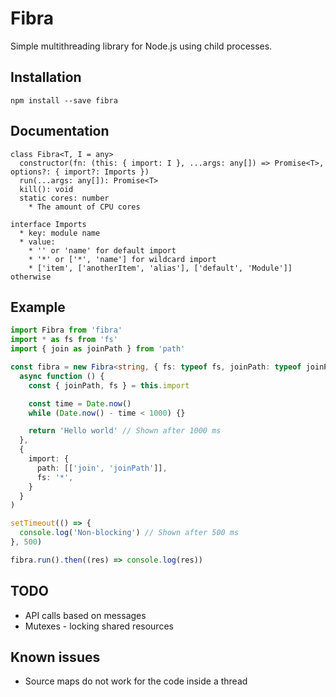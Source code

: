 # Fibra

Simple multithreading library for Node.js using child processes.

## Installation
```
npm install --save fibra
```

## Documentation
```
class Fibra<T, I = any>
  constructor(fn: (this: { import: I }, ...args: any[]) => Promise<T>, options?: { import?: Imports })
  run(...args: any[]): Promise<T>
  kill(): void
  static cores: number
    * The amount of CPU cores

interface Imports
  * key: module name
  * value:
    * '' or 'name' for default import
    * '*' or ['*', 'name'] for wildcard import
    * ['item', ['anotherItem', 'alias'], ['default', 'Module']] otherwise
```

## Example
```ts
import Fibra from 'fibra'
import * as fs from 'fs'
import { join as joinPath } from 'path'

const fibra = new Fibra<string, { fs: typeof fs, joinPath: typeof joinPath }>(
  async function () {
    const { joinPath, fs } = this.import

    const time = Date.now()
    while (Date.now() - time < 1000) {}

    return 'Hello world' // Shown after 1000 ms
  },
  {
    import: {
      path: [['join', 'joinPath']],
      fs: '*',
    }
  }
)

setTimeout(() => {
  console.log('Non-blocking') // Shown after 500 ms
}, 500)

fibra.run().then((res) => console.log(res))
```

## TODO
- API calls based on messages
- Mutexes - locking shared resources

## Known issues
- Source maps do not work for the code inside a thread
